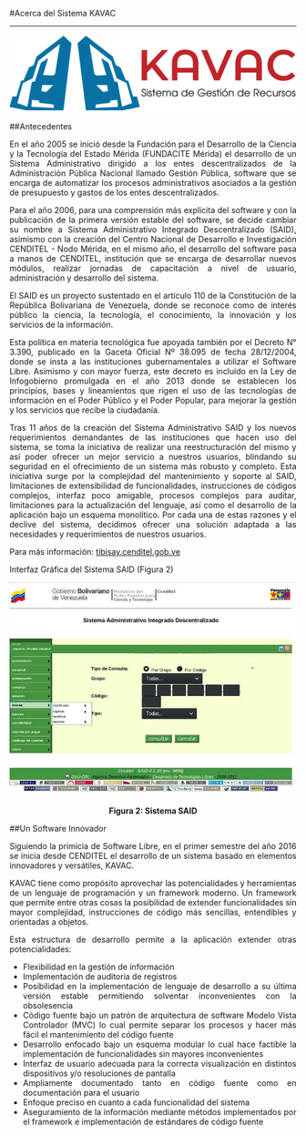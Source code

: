 #Acerca del Sistema KAVAC  
*************************
<div style="text-align: justify;" >

![Screenshot](img/logokavac.png#imagen)

##Antecedentes

En el año 2005 se inició desde la Fundación para el Desarrollo de la Ciencia y la Tecnología del Estado Mérida (FUNDACITE Mérida) el desarrollo de un Sistema Administrativo dirigido a los entes descentralizados de la Administración Pública Nacional llamado Gestión Pública, software que se encarga de automatizar los procesos administrativos asociados a la gestión de presupuesto y gastos de los entes descentralizados.

Para el año 2006, para una comprensión más explicita del software y con la publicación de la primera versión estable del software, se decide cambiar su nombre a Sistema Administrativo Integrado Descentralizado (SAID), asimismo con la creación del Centro Nacional de Desarrollo e Investigación CENDITEL - Nodo Mérida, en el mismo año, el desarrollo del software pasa a manos de CENDITEL, institución que se encarga de desarrollar nuevos módulos, realizar jornadas de capacitación a nivel de usuario, administración y desarrollo del sistema.

El SAID es un proyecto sustentado en el artículo 110 de la Constitución de la República Bolivariana de Venezuela, donde se reconoce como de interés público la ciencia, la tecnología, el conocimiento, la innovación y los servicios de la información.

Esta política en materia tecnológica fue apoyada también por el Decreto N° 3.390, publicado en la Gaceta Oficial Nº 38.095 de fecha 28/12/2004, donde se insta a las instituciones gubernamentales a utilizar el Software Libre. Asimismo y con mayor fuerza, este decreto es incluido en la Ley de Infogobierno promulgada en el año 2013 donde se establecen los principios, bases y lineamientos que rigen el uso de las tecnologías de información en el Poder Público y el Poder Popular, para mejorar la gestión y los servicios que recibe la ciudadanía.

Tras 11 años de la creación del Sistema Administrativo SAID y los nuevos requerimientos demandantes de las instituciones que hacen uso del sistema, se toma la iniciativa de realizar una reestructuración del mismo y así poder ofrecer un mejor servicio a nuestros usuarios, blindando su seguridad en el ofrecimiento de un sistema más robusto y completo. Esta iniciativa surge por la complejidad del mantenimiento y soporte al SAID, limitaciones de extensibilidad de funcionalidades, instrucciones de códigos complejos, interfaz poco amigable, procesos complejos para auditar, limitaciones para la actualización del lenguaje, así como el desarrollo de la aplicación bajo un esquema monolítico. Por cada una de estas razones y el declive del sistema, decidimos ofrecer una solución adaptada a las necesidades y requerimientos de nuestros usuarios.

   
Para más información: [tibisay.cenditel.gob.ve](https://tibisay.cenditel.gob.ve/sistema-administrativo-integrado/)

Interfaz Gráfica del Sistema SAID (Figura 2)

![Screenshot](img/figure_2.png)<div style="text-align: center;font-weight: bold">Figura 2: Sistema SAID</div>

##Un Software Innovador

Siguiendo la primicia de Software Libre, en el primer semestre del año 2016 se inicia desde CENDITEL el desarrollo de un sistema basado en elementos innovadores y versátiles, KAVAC. 

KAVAC tiene como propósito aprovechar las potencialidades y herramientas de un lenguaje de programación y un framework moderno. Un framework que permite entre otras cosas la posibilidad de extender funcionalidades sin mayor complejidad, instrucciones de código más sencillas, entendibles y orientadas a objetos. 
 

Esta estructura de desarrollo permite a la aplicación extender otras potencialidades: 

 - Flexibilidad en la gestión de información 
 - Implementación de auditoria de registros
 - Posibilidad en la implementación de lenguaje de desarrollo a su última versión estable permitiendo solventar inconvenientes con la obsolesencia 
 - Código fuente bajo un patrón de arquitectura de software Modelo Vista Controlador (MVC) lo cual permite separar los procesos y hacer más fácil el mantenimiento del código fuente
 - Desarrollo enfocado bajo un esquema modular lo cual hace factible la implementación de funcionalidades sin mayores inconvenientes
 - Interfaz de usuario adecuada para la correcta visualización en distintos dispositivos y/o resoluciones de pantalla 
 - Ampliamente documentado tanto en código fuente como en documentación para el usuario
 - Enfoque preciso en cuanto a cada funcionalidad del sistema
 - Aseguramiento de la información mediante métodos implementados por el framework e implementación de estándares de código fuente


</div>